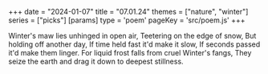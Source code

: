 +++
date = "2024-01-07"
title = "07.01.24"
themes = ["nature", "winter"]
series = ["picks"]
[params]
  type = 'poem'
  pageKey = 'src/poem.js'
+++

Winter's maw lies unhinged in open air,
Teetering on the edge of snow,
But holding off another day,
If time held fast it'd make it slow,
If seconds passed it'd make them linger.
For liquid frost falls from cruel Winter's fangs,
They seize the earth and drag it down to deepest stillness.
